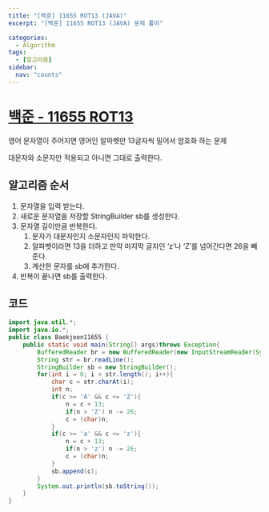 ```yaml
---
title: "[백준] 11655 ROT13 (JAVA)"
excerpt: "[백준] 11655 ROT13 (JAVA) 문제 풀이"

categories:
  - Algorithm
tags:
  - [알고리즘]
sidebar:
  nav: "counts"
---
```


# [백준 - 11655 ROT13](https://www.acmicpc.net/problem/11655)

영어 문자열이 주어지면 영어인 알파벳만 13글자씩 밀어서 암호화 하는 문제

대문자와 소문자만 적용되고 아니면 그대로 출력한다.

## 알고리즘 순서

1. 문자열을 입력 받는다.
2. 새로운 문자열을 저장할 StringBuilder sb를 생성한다.
3. 문자열 길이만큼 반복한다.
   1. 문자가 대문자인지 소문자인지 파악한다.
   2. 알파벳이라면 13을 더하고 만약 마지막 글자인 ‘z’나 ‘Z’를 넘어간다면 26을 빼준다.
   3. 계산한 문자를 sb에 추가한다.
4. 반복이 끝나면 sb를 출력한다.

## 코드

```java
import java.util.*;
import java.io.*;
public class Baekjoon11655 {
    public static void main(String[] args)throws Exception{
        BufferedReader br = new BufferedReader(new InputStreamReader(System.in));
        String str = br.readLine();
        StringBuilder sb = new StringBuilder();
        for(int i = 0; i < str.length(); i++){
            char c = str.charAt(i);
            int n;
            if(c >= 'A' && c <= 'Z'){
                n = c + 13;
                if(n > 'Z') n -= 26;
                c = (char)n;
            }
            if(c >= 'a' && c <= 'z'){
                n = c + 13;
                if(n > 'z') n -= 26;
                c = (char)n;
            }
            sb.append(c);
        }
        System.out.println(sb.toString());
    }
}
```
